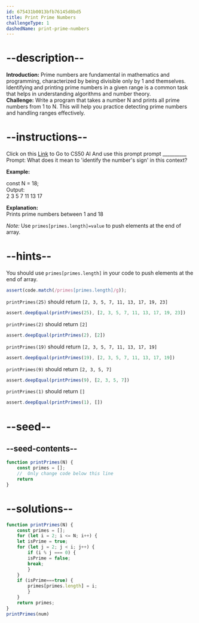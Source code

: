 ```yaml
---
id: 675431b0013bfb76145d8bd5
title: Print Prime Numbers
challengeType: 1
dashedName: print-prime-numbers
---
```


# --description--

**Introduction:**
Prime numbers are fundamental in mathematics and programming, characterized by being divisible only by 1 and themselves. Identifying and printing prime numbers in a given range is a common task that helps in understanding algorithms and number theory.
<br>
**Challenge:**
Write a program that takes a number N and prints all prime numbers from 1 to N. This will help you practice detecting prime numbers and handling ranges effectively.

# --instructions--

Click on this <a href = "https://cs50.ai/chat">Link</a>  to Go to CS50 AI 
And use this prompt prompt __________
Prompt: What does it mean to 'identify the number's sign' in this context?

**Example:**

const N = 18;
<br>
Output: 
<br>
2 3 5 7 11 13 17

**Explanation:**
<br>
Prints prime numbers between 1 and 18
<br>

*Note:* 
Use `primes[primes.length]=value` to push elements at the end of array.

# --hints--

You should use `primes[primes.length]`  in your code to push elements at the end of array.

```js
assert(code.match(/primes[primes.length]/g));
```

`printPrimes(25)` should return `[2, 3, 5, 7, 11, 13, 17, 19, 23]`

```js
assert.deepEqual(printPrimes(25), [2, 3, 5, 7, 11, 13, 17, 19, 23])
```

`printPrimes(2)` should return `[2]`

```js
assert.deepEqual(printPrimes(2), [2])
```

`printPrimes(19)` should return `[2, 3, 5, 7, 11, 13, 17, 19]`

```js
assert.deepEqual(printPrimes(19), [2, 3, 5, 7, 11, 13, 17, 19])
```

`printPrimes(9)` should return `[2, 3, 5, 7]`

```js
assert.deepEqual(printPrimes(9), [2, 3, 5, 7])
```

`printPrimes(1)` should return `[]`

```js
assert.deepEqual(printPrimes(1), [])
```

# --seed--
## --seed-contents--

```js
function printPrimes(N) {
    const primes = [];
	//  Only change code below this line
	return
}
```

# --solutions--

```js
function printPrimes(N) {
    const primes = [];
    for (let i = 2; i <= N; i++) {
    let isPrime = true;
    for (let j = 2; j < i; j++) {
        if (i % j === 0) {
        isPrime = false;
        break;
        }
    }
    if (isPrime===true) {
        primes[primes.length] = i;
        }
    }
    return primes;
}
printPrimes(num)
```
